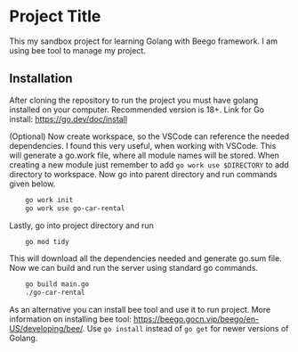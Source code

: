 
# Project Title

This my sandbox project for learning Golang with Beego framework. I am using bee tool to manage my project.


## Installation

After cloning the repository to run the project you must have golang installed on your computer. Recommended version is 18+. Link for Go install: https://go.dev/doc/install

(Optional) Now create workspace, so the VSCode can reference the needed dependencies. I found this very useful, when working with VSCode. This will generate a go.work file, where all module names will be stored. When creating a new module just remember to add `go work use $DIRECTORY` to add directory to workspace. Now go into parent directory and run commands given below.

```bash
    go work init
    go work use go-car-rental
```

Lastly, go into project directory and run

```bash
    go mod tidy
```

This will download all the dependencies needed and generate go.sum file. Now we can build and run the server using standard go commands.

```bash
    go build main.go
    ./go-car-rental
```

As an alternative you can install bee tool and use it to run project. More information on installing bee tool: https://beego.gocn.vip/beego/en-US/developing/bee/. Use `go install` instead of `go get` for newer versions of Golang.